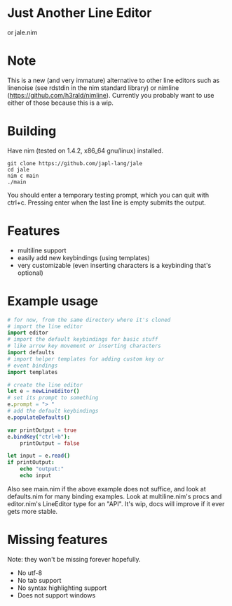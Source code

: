 # Just Another Line Editor

or jale.nim

# Note

This is a new (and very immature) alternative to other
line editors such as linenoise (see rdstdin in the nim
standard library) or nimline (https://github.com/h3rald/nimline). Currently you probably want to use either of
those because this is a wip.

# Building

Have nim (tested on 1.4.2, x86_64 gnu/linux) installed.

```
git clone https://github.com/japl-lang/jale
cd jale
nim c main
./main
```

You should enter a temporary testing prompt, which you
can quit with ctrl+c.
Pressing enter when the last line is empty submits
the output.

# Features

- multiline support
- easily add new keybindings (using templates)
- very customizable (even inserting characters is a keybinding that's optional)

# Example usage

```nim
# for now, from the same directory where it's cloned
# import the line editor
import editor
# import the default keybindings for basic stuff
# like arrow key movement or inserting characters
import defaults
# import helper templates for adding custom key or
# event bindings
import templates

# create the line editor
let e = newLineEditor()
# set its prompt to something
e.prompt = "> "
# add the default keybindings
e.populateDefaults()

var printOutput = true
e.bindKey("ctrl+b"):
	printOutput = false

let input = e.read()
if printOutput:
	echo "output:"
	echo input
```

Also see main.nim if the above example does not suffice,
and look at defaults.nim for many binding examples.
Look at multiline.nim's procs and editor.nim's 
LineEditor type for an "API". It's wip, docs will 
improve if it ever gets more stable.

# Missing features

Note: they won't be missing forever hopefully.

- No utf-8
- No tab support
- No syntax highlighting support
- Does not support windows

